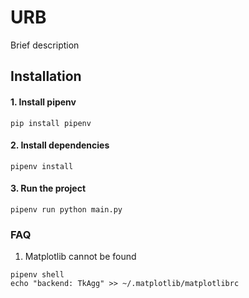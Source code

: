 # URB

Brief description

## Installation

#### 1. Install pipenv

```
pip install pipenv
```

#### 2. Install dependencies

```
pipenv install
```

#### 3. Run the project

```
pipenv run python main.py
```

### FAQ

1. Matplotlib cannot be found

```
pipenv shell
echo "backend: TkAgg" >> ~/.matplotlib/matplotlibrc
```
